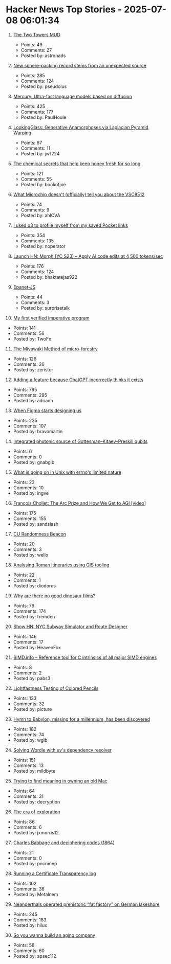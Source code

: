 # Hacker News Top Stories - 2025-07-08 06:01:34

1. [The Two Towers MUD](https://t2tmud.org/)
   - Points: 49
   - Comments: 27
   - Posted by: astronads

2. [New sphere-packing record stems from an unexpected source](https://www.quantamagazine.org/new-sphere-packing-record-stems-from-an-unexpected-source-20250707/)
   - Points: 285
   - Comments: 124
   - Posted by: pseudolus

3. [Mercury: Ultra-fast language models based on diffusion](https://arxiv.org/abs/2506.17298)
   - Points: 425
   - Comments: 177
   - Posted by: PaulHoule

4. [LookingGlass: Generative Anamorphoses via Laplacian Pyramid Warping](https://studios.disneyresearch.com/2025/06/09/lookingglass-generative-anamorphoses-via-laplacian-pyramid-warping/)
   - Points: 67
   - Comments: 11
   - Posted by: jw1224

5. [The chemical secrets that help keep honey fresh for so long](https://www.bbc.com/future/article/20250701-the-chemical-secrets-that-help-keep-honey-fresh-for-so-long)
   - Points: 121
   - Comments: 55
   - Posted by: bookofjoe

6. [What Microchip doesn't (officially) tell you about the VSC8512](https://serd.es/2025/07/04/Switch-project-pt3.html)
   - Points: 74
   - Comments: 9
   - Posted by: ahlCVA

7. [I used o3 to profile myself from my saved Pocket links](https://noperator.dev/posts/o3-pocket-profile/)
   - Points: 354
   - Comments: 135
   - Posted by: noperator

8. [Launch HN: Morph (YC S23) – Apply AI code edits at 4,500 tokens/sec](undefined)
   - Points: 176
   - Comments: 124
   - Posted by: bhaktatejas922

9. [Epanet-JS](https://macwright.com/2025/07/03/epanet-placemark)
   - Points: 44
   - Comments: 3
   - Posted by: surprisetalk

10. [My first verified imperative program](https://markushimmel.de/blog/my-first-verified-imperative-program/)
   - Points: 141
   - Comments: 56
   - Posted by: TwoFx

11. [The Miyawaki Method of micro-forestry](https://www.futureecologies.net/listen/fe-6-5-the-method)
   - Points: 126
   - Comments: 26
   - Posted by: zeristor

12. [Adding a feature because ChatGPT incorrectly thinks it exists](https://www.holovaty.com/writing/chatgpt-fake-feature/)
   - Points: 795
   - Comments: 295
   - Posted by: adrianh

13. [When Figma starts designing us](https://designsystems.international/ideas/when-figma-starts-designing-us/)
   - Points: 235
   - Comments: 107
   - Posted by: bravomartin

14. [Integrated photonic source of Gottesman–Kitaev–Preskill qubits](https://www.nature.com/articles/s41586-025-09044-5)
   - Points: 6
   - Comments: 0
   - Posted by: gnabgib

15. [What is going on in Unix with errno's limited nature](https://utcc.utoronto.ca/~cks/space/blog/unix/ErrnoWhySoLimited)
   - Points: 23
   - Comments: 10
   - Posted by: ingve

16. [François Chollet: The Arc Prize and How We Get to AGI [video]](https://www.youtube.com/watch?v=5QcCeSsNRks)
   - Points: 175
   - Comments: 155
   - Posted by: sandslash

17. [CU Randomness Beacon](https://random.colorado.edu/)
   - Points: 20
   - Comments: 3
   - Posted by: wello

18. [Analysing Roman itineraries using GIS tooling](https://link.springer.com/article/10.1007/s12520-025-02175-w)
   - Points: 22
   - Comments: 1
   - Posted by: diodorus

19. [Why are there no good dinosaur films?](https://briannazigler.substack.com/p/why-are-there-no-good-dinosaur-films)
   - Points: 79
   - Comments: 174
   - Posted by: fremden

20. [Show HN: NYC Subway Simulator and Route Designer](https://buildmytransit.nyc)
   - Points: 146
   - Comments: 17
   - Posted by: HeavenFox

21. [SIMD.info – Reference tool for C intrinsics of all major SIMD engines](https://simd.info/)
   - Points: 8
   - Comments: 2
   - Posted by: pabs3

22. [Lightfastness Testing of Colored Pencils](https://sarahrenaeclark.com/lightfast-testing-pencils/)
   - Points: 133
   - Comments: 32
   - Posted by: picture

23. [Hymn to Babylon, missing for a millennium, has been discovered](https://phys.org/news/2025-07-hymn-babylon-millennium.html)
   - Points: 182
   - Comments: 74
   - Posted by: wglb

24. [Solving Wordle with uv's dependency resolver](https://mildbyte.xyz/blog/solving-wordle-with-uv-dependency-resolver/)
   - Points: 151
   - Comments: 13
   - Posted by: mildbyte

25. [Trying to find meaning in owning an old Mac](https://blog.decryption.net.au/posts/macse30.html)
   - Points: 64
   - Comments: 31
   - Posted by: decryption

26. [The era of exploration](https://yidingjiang.github.io/blog/post/exploration/)
   - Points: 86
   - Comments: 6
   - Posted by: jxmorris12

27. [Charles Babbage and deciphering codes (1864)](https://mathshistory.st-andrews.ac.uk/Extras/Babbage_deciphering/)
   - Points: 21
   - Comments: 0
   - Posted by: pncnmnp

28. [Running a Certificate Transparency log](https://words.filippo.io/run-sunlight/)
   - Points: 102
   - Comments: 36
   - Posted by: Metalnem

29. [Neanderthals operated prehistoric “fat factory” on German lakeshore](https://archaeologymag.com/2025/07/neanderthals-operated-fat-factory-125000-years-ago/)
   - Points: 245
   - Comments: 183
   - Posted by: hilux

30. [So you wanna build an aging company](https://www.librariesforthefuture.bio/p/is-this-aging)
   - Points: 58
   - Comments: 60
   - Posted by: apsec112

